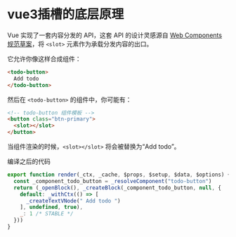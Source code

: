 # vue3插槽的底层原理

Vue 实现了一套内容分发的 API，这套 API 的设计灵感源自 [Web Components 规范草案](https://github.com/w3c/webcomponents/blob/gh-pages/proposals/Slots-Proposal.md)，将 `<slot>` 元素作为承载分发内容的出口。 

它允许你像这样合成组件： 

```html
<todo-button>
  Add todo
</todo-button>
```

然后在 `<todo-button>` 的组件中，你可能有： 

```html
<!-- todo-button 组件模板 -->
<button class="btn-primary">
  <slot></slot>
</button>
```

当组件渲染的时候，`<slot></slot>` 将会被替换为“Add todo”。 



编译之后的代码

```javascript
export function render(_ctx, _cache, $props, $setup, $data, $options) {
  const _component_todo_button = _resolveComponent("todo-button")
  return (_openBlock(), _createBlock(_component_todo_button, null, {
    default: _withCtx(() => [
      _createTextVNode(" Add todo ")
    ], undefined, true),
    _: 1 /* STABLE */
  }))
}
```

